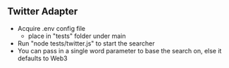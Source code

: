 Twitter Adapter
---------------

- Acquire .env config file
    - place in "tests" folder under main
- Run "node tests/twitter.js" to start the searcher
- You can pass in a single word parameter to base the search on, else it defaults to Web3